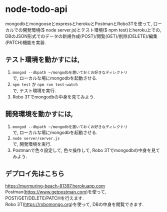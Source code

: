 # node-todo-api
mongodbとmongooseとexpressとherokuとPostmanとRobo3Tを使って, ローカルでの開発環境($ node server.js)とテスト環境($ npm test)とheroku上での, DBのJSON形式でのデータの新規作成(POST)/閲覧(GET)/削除(DELETE)/編集(PATCH)機能を実装.

## テスト環境を動かすには,
1. `mongod --dbpath ~/mongodbを置いておくお好きなディレクトリ`  
で, ローカルな場にmongodbを起動させる.
2. `npm test` か `npm run test-watch`  
で, テスト環境を実行.
3. Robo 3Tでmongodbの中身を見てみよう.

## 開発環境を動かすには,
1. `mongod --dbpath ~/mongodbを置いておくお好きなディレクトリ`  
で, ローカルな場にmongodbを起動させる.
2. `node server/server.js`  
で, 開発環境を実行.
3. Postmanで色々設定して, 色々操作して, Robo 3Tでmongodbの中身を見てみよう.

## デプロイ先はこちら
https://murmuring-beach-81397.herokuapp.com  
Postman(https://www.getpostman.com)を使って, POST/GET/DELETE/PATCHを行えます.  
Robo 3T(https://robomongo.org)を使って, DBの中身を閲覧できます.

